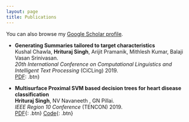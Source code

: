 ```yaml
---
layout: page
title: Publications
---
```


You can also browse my <a href="https://scholar.google.com/citations?hl=en&user=vDwiIg4AAAAJ" target="_blank">Google Scholar profile</a>.
<br />

- **Generating Summaries tailored to target characteristics**  
	Kushal Chawla, **Hrituraj Singh**, Arijit Pramanik, Mithlesh Kumar, Balaji Vasan Srinivasan.  
	*20th International Conference on Computational Linguistics and Intelligent Text Processing* (CiCLing) 2019.  
	[PDF](https://arxiv.org/pdf/1912.08492.pdf): .btn}



- **Multisurface Proximal SVM based decision trees for heart disease classification**  
	**Hrituraj Singh**, NV Navaneeth , GN Pillai.  
	*IEEE Region 10 Conference* (TENCON) 2019.  
	[PDF](https://ieeexplore.ieee.org/stamp/stamp.jsp?tp=&arnumber=8929618){: .btn}
	[Code](https://github.com/singh-hrituraj/GBPSVM-Trees){: .btn}
<br /> 


